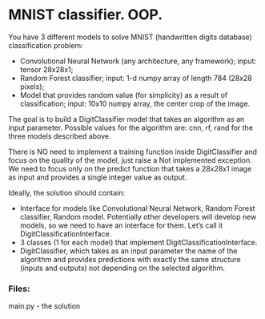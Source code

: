 # MNIST classifier. OOP.

You have 3 different models to solve MNIST (handwritten digits database) classification
problem:
- Convolutional Neural Network (any architecture, any framework); input: tensor 28x28x1;
- Random Forest classifier; input: 1-d numpy array of length 784 (28x28 pixels);
- Model that provides random value (for simplicity) as a result of classification; input: 10x10 numpy array, the center crop of the image.

The goal is to build a DigitClassifier model that takes an algorithm as an input
parameter. Possible values for the algorithm are: cnn, rf, rand for the three models
described above.

There is NO need to implement a training function inside DigitClassifier and focus on
the quality of the model, just raise a Not implemented exception. We need to focus only
on the predict function that takes a 28x28x1 image as input and provides a single
integer value as output.

Ideally, the solution should contain:
- Interface for models like Convolutional Neural Network, Random Forest classifier,
Random model. Potentially other developers will develop new models, so we
need to have an interface for them. Let’s call it DigitClassificationInterface. 
- 3 classes (1 for each model) that implement DigitClassificationInterface. 
- DigitClassifier, which takes as an input parameter the name of the algorithm
and provides predictions with exactly the same structure (inputs and outputs) not
depending on the selected algorithm.

### Files:

main.py - the solution